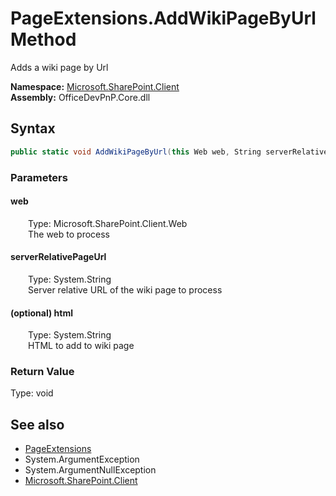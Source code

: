 # PageExtensions.AddWikiPageByUrl Method  
 Adds a wiki page by Url   

**Namespace:** [Microsoft.SharePoint.Client](Microsoft.SharePoint.Client.md)  
**Assembly:** OfficeDevPnP.Core.dll  
## Syntax
```C#
public static void AddWikiPageByUrl(this Web web, String serverRelativePageUrl, String html)
```
### Parameters
#### web  
&emsp;&emsp;Type: Microsoft.SharePoint.Client.Web  
&emsp;&emsp;The web to process  

  

#### serverRelativePageUrl  
&emsp;&emsp;Type: System.String  
&emsp;&emsp;Server relative URL of the wiki page to process  

  

#### (optional) html  
&emsp;&emsp;Type: System.String  
&emsp;&emsp;HTML to add to wiki page  

  

### Return Value
Type: void  

## See also
- [PageExtensions](Microsoft.SharePoint.Client.PageExtensions.md) 
- System.ArgumentException
- System.ArgumentNullException
- [Microsoft.SharePoint.Client](Microsoft.SharePoint.Client.md) 
